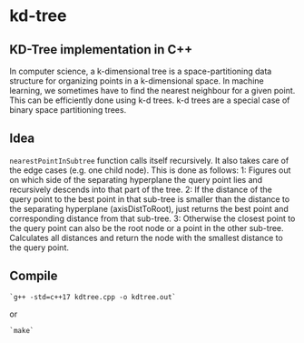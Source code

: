 # kd-tree
KD-Tree implementation  in C++
---
In computer science, a k-dimensional tree is a space-partitioning data structure for organizing points in a k-dimensional space. In machine learning, we sometimes have to find the nearest neighbour for a given point. This can be efficiently done using k-d trees. k-d trees are a special case of binary space partitioning trees.


## Idea
`nearestPointInSubtree` function calls itself recursively. It also takes care of the edge cases (e.g. one child node).
This is done as follows:
1: Figures out on which side of the separating hyperplane the query point lies and recursively descends into that part of the tree.
2: If the distance of the query point to the best point in that sub-tree is smaller than the distance to the separating hyperplane (axisDistToRoot), just returns the best point and corresponding distance from that sub-tree.
3: Otherwise the closest point to the query point can also be the root node or a point in the other sub-tree. Calculates all distances and return the node with the smallest distance to the query point.

## Compile

    `g++ -std=c++17 kdtree.cpp -o kdtree.out`
or

    `make`